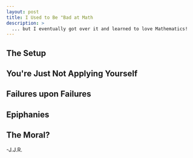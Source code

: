 ```yaml
---
layout: post
title: I Used to Be "Bad at Math
description: >
  ... but I eventually got over it and learned to love Mathematics!
---
```


## The Setup


## You're Just Not Applying Yourself


## Failures upon Failures


## Epiphanies


## The Moral?


-J.J.R.
